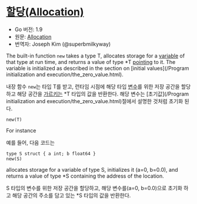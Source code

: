 # [할당(Allocation)](#Allocation)

* Go 버전: 1.9
* 원문: [Allocation](https://golang.org/ref/spec#Allocation)
* 번역자: Joseph Kim (@superbmilkyway)

The built-in function `new` takes a type T, allocates storage for a [variable](/Variables/) of that type at run time, and returns a value of type *T [pointing](/Types/pointer_types.html) to it. The variable is initialized as described in the section on [initial values](/Program initialization and execution/the_zero_value.html).

내장 함수 `new`는 타입 T를 받고, 런타임 시점에 해당 타입 [변수](/Variables/)를 위한 저장 공간을 할당하고 해당 공간을 [가르키는](/Types/pointer_types.html) *T 타입의 값을 반환한다. 해당 변수는 [초기값](/Program initialization and execution/the_zero_value.html)절에서 설명한 것처럼 초기화 된다.

```golng
new(T)
```

For instance

예를 들어, 다음 코드는

```golang
type S struct { a int; b float64 }
new(S)
```

allocates storage for a variable of type S, initializes it (a=0, b=0.0), and returns a value of type *S containing the address of the location.

S 타입의 변수를 위한 저장 공간을 할당하고, 해당 변수를(a=0, b=0.0)으로 초기화 하고 해당 공간의 주소를 담고 있는 *S 타입의 값을 반환한다.